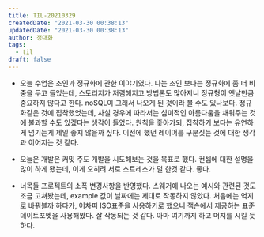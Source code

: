```yaml
---
title: TIL-20210329
createdDate: "2021-03-30 00:38:13"
updatedDate: "2021-03-30 00:38:13"
author: 정대화
tags:
  - til
draft: false
---
```


- 오늘 수업은 조인과 정규화에 관한 이야기였다. 나는 조인 보다는 정규화에 좀 더 비중을 두고 들었는데, 스토리지가 저렴해지고 방법론도 많아지니 정규형이 옛날만큼 중요하지 않다고 한다. noSQL이 그래서 나오게 된 것이라 볼 수도 있나보다. 정규화같은 것에 집착했었는데, 사실 경우에 따라서는 심미적인 아름다움을 채워주는 것에 불과할 수도 있겠다는 생각이 들었다. 원칙을 좇아가되, 집착하기 보다는 유연하게 넘기는게 제일 좋지 않을까 싶다. 이전에 했던 레이어를 구분짓는 것에 대한 생각과 이어지는 것 같다.

- 오늘은 개발은 커밋 주도 개발을 시도해보는 것을 목표로 했다. 컨셉에 대한 설명을 많이 하게 됐는데, 이게 오히려 서로 스트레스가 덜 한것 같다. 좋다.

- 너목들 프로젝트의 소폭 변경사항을 반영했다. 스웨거에 나오는 예시와 관련된 것도 조금 고쳐봤는데, example 값이 날짜에는 제대로 작동하지 않았다. 처음에는 억지로 바꿔볼까 하다가, 어차피 ISO표준을 사용하기로 했으니 잭슨에서 제공하는 표준 데이트포멧을 사용해봤다. 잘 작동되는 것 같다. 아마 여기까지 하고 머지를 시킬 듯 하다.